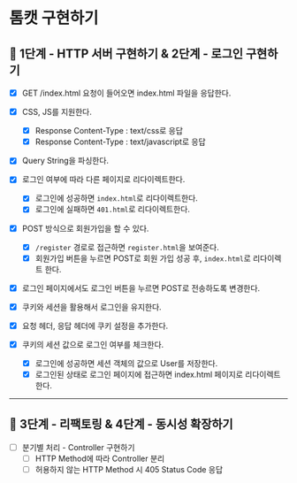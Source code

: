# 톰캣 구현하기

## 🎯 1단계 - HTTP 서버 구현하기 & 2단계 - 로그인 구현하기

- [x] GET /index.html 요청이 들어오면 index.html 파일을 응답한다.

- [x] CSS, JS를 지원한다.
  - [x] Response Content-Type : text/css로 응답
  - [x] Response Content-Type : text/javascript로 응답

- [x] Query String을 파싱한다.

- [x] 로그인 여부에 따라 다른 페이지로 리다이렉트한다.
  - [x] 로그인에 성공하면 `index.html`로 리다이렉트한다.
  - [x] 로그인에 실패하면 `401.html`로 리다이렉트한다.

- [x] POST 방식으로 회원가입을 할 수 있다.
  - [x] `/register` 경로로 접근하면 `register.html`을 보여준다.
  - [x] 회원가입 버튼을 누르면 POST로 회원 가입 성공 후, `index.html`로 리다이렉트 한다.

- [x] 로그인 페이지에서도 로그인 버튼을 누르면 POST로 전송하도록 변경한다.

- [x] 쿠키와 세션을 활용해서 로그인을 유지한다.
 - [x] 요청 헤더, 응답 헤더에 쿠키 설정을 추가한다.
 - [x] 쿠키의 세션 값으로 로그인 여부를 체크한다.
   - [x] 로그인에 성공하면 세션 객체의 값으로 User를 저장한다.
   - [x] 로그인된 상태로 로그인 페이지에 접근하면 index.html 페이지로 리다이렉트한다.

---

## 🎯 3단계 - 리팩토링 & 4단계 - 동시성 확장하기

- [ ] 분기별 처리 - Controller 구현하기
  - [ ] HTTP Method에 따라 Controller 분리
  - [ ] 허용하지 않는 HTTP Method 시 405 Status Code 응답
